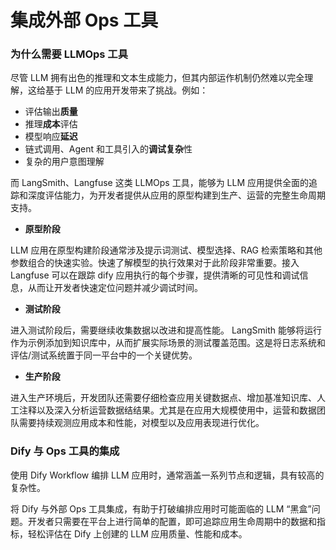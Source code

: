 # 集成外部 Ops 工具

### 为什么需要 LLMOps 工具

尽管 LLM 拥有出色的推理和文本生成能力，但其内部运作机制仍然难以完全理解，这给基于 LLM 的应用开发带来了挑战。例如：

* 评估输出**质量**
* 推理**成本**评估
* 模型响应**延迟**
* 链式调用、Agent 和工具引入的**调试复杂**性
* 复杂的用户意图理解

而 LangSmith、Langfuse 这类 LLMOps 工具，能够为 LLM 应用提供全面的追踪和深度评估能力，为开发者提供从应用的原型构建到生产、运营的完整生命周期支持。

* **原型阶段**

LLM 应用在原型构建阶段通常涉及提示词测试、模型选择、RAG 检索策略和其他参数组合的快速实验。快速了解模型的执行效果对于此阶段非常重要。接入 Langfuse 可以在跟踪 dify 应用执行的每个步骤，提供清晰的可见性和调试信息，从而让开发者快速定位问题并减少调试时间。

* **测试阶段**

进入测试阶段后，需要继续收集数据以改进和提高性能。 LangSmith 能够将运行作为示例添加到知识库中，从而扩展实际场景的测试覆盖范围。这是将日志系统和评估/测试系统置于同一平台中的一个关键优势。

* **生产阶段**

进入生产环境后，开发团队还需要仔细检查应用关键数据点、增加基准知识库、人工注释以及深入分析运营数据结结果。尤其是在应用大规模使用中，运营和数据团队需要持续观测应用成本和性能，对模型以及应用表现进行优化。

### Dify 与 Ops 工具的集成

使用 Dify Workflow 编排 LLM 应用时，通常涵盖一系列节点和逻辑，具有较高的复杂性。

将 Dify 与外部 Ops 工具集成，有助于打破编排应用时可能面临的 LLM “黑盒”问题。开发者只需要在平台上进行简单的配置，即可追踪应用生命周期中的数据和指标，轻松评估在 Dify 上创建的 LLM 应用质量、性能和成本。
